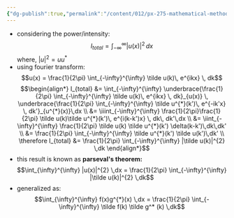 ```yaml
---
{"dg-publish":true,"permalink":"/content/012/px-275-mathematical-methods/term-2/h-fourier-series-and-transforms/px-275-h5-parseval-s-theorem/","noteIcon":"1","created":"2025-02-06T14:21:47.936+00:00","updated":"2025-04-11T11:23:38.396+01:00"}
---
```



- considering the power/intensity:
$$I_{total} = \int_{-\infty}^{\infty} |u(x)|^{2} \, dx$$
	where, $|u|^{2} = uu^{*}$
- using fourier transform:
$$u(x) = \frac{1}{2\pi} \int_{-\infty}^{\infty} \tilde u(k)\, e^{ikx} \, dk$$
$$\begin{align*}
I_{total}  &= \int_{-\infty}^{\infty} \underbrace{\frac{1}{2\pi} \int_{-\infty}^{\infty} \tilde u(k)\, e^{ikx} \, dk}_{u(x)} \, \underbrace{\frac{1}{2\pi} \int_{-\infty}^{\infty} \tilde u^{*}(k')\, e^{-ik'x} \, dk'}_{u^{*}(x)}\,dx \\
 &= \iiint_{-\infty}^{\infty} \frac{1}{2\pi}\frac{1}{2\pi} \tilde u(k)\tilde u^{*}(k')\, e^{i(k-k')x} \, dk\, dk'\,dx \\
 &= \iint_{-\infty}^{\infty} \frac{1}{2\pi} \tilde u(k) \tilde u^{*}(k') \delta(k-k')\,dk\,dk' \\
 &= \frac{1}{2\pi} \int_{-\infty}^{\infty} \tilde u^{*}(k') \tilde u(k')\,dk' \\
 \therefore I_{total} &= \frac{1}{2\pi} \int_{-\infty}^{\infty} |\tilde u(k)|^{2} \,dk
\end{align*}$$
- this result is known as **parseval's theorem:**
$$\int_{\infty}^{\infty} |u(x)|^{2} \,dx = \frac{1}{2\pi} \int_{-\infty}^{\infty} |\tilde u(k)|^{2} \,dk$$
- generalized as:
$$\int_{\infty}^{\infty} f(x)g^{*}(x) \,dx = \frac{1}{2\pi} \int_{-\infty}^{\infty} \tilde f(k) \tilde g^* (k) \,dk$$
